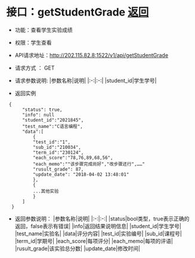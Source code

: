 ﻿# 接口：getStudentGrade [返回](./REDEME.md)
- 功能：查看学生实验成绩
- 权限：学生查看
- API请求地址：http://202.115.82.8:1522/v1/api/getStudentGrade
- 请求方式 ： GET
- 请求参数说明:
|参数名称|说明|
|:-:|:-:|
|student_id|学生学号|


- 返回实例
```
 {         
      "status": true,
      "info": null
      "student_id":"2021845",
      "test_name":"C语言编程",
      "data":[
          {
          "test_id":"1",
          "sub_id":"210034",
          "term_id":"230124",
          "each_score":"78,76,89,68,56",
          "each_memo":""该步骤完成尚好","改步骤还行",……"
          "rusult_grade": 87, 
          "update_date": "2018-04-02 13:48:01"
          }, 
          {
          ...其他实验
          }
      ] 
  }
```
- 返回参数说明：
|参数名称|说明|
|:-:|:-:|
|status|bool类型，true表示正确的返回，false表示有错误|
|info|返回结果说明信息|
|student_id|学生学号|
|test_name|实验名|
|data|评分内容|
|test_id|实验编号|
|sub_id|课程号|
|term_id|学期号|
|each_score|每项评分|
|each_memo|每项的评语|
|rusult_grade|该实验总分数|
|update_date|修改时间|


